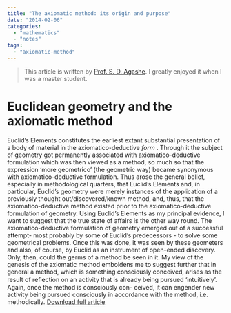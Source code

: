 ```yaml
---
title: "The axiomatic method: its origin and purpose"
date: "2014-02-06"
categories: 
  - "mathematics"
  - "notes"
tags: 
  - "axiomatic-method"
---
```


> This article is written by [Prof. S. D. Agashe](http://www.ee.iitb.ac.in/~eesdaia/). I greatly enjoyed it when I was a master student.

# Euclidean geometry and the axiomatic method

Euclid’s Elements constitutes the earliest extant substantial presentation of a body of material in the axiomatico-deductive _form_ . Through it the subject of geometry got permanently associated with axiomatico-deductive formulation which was then viewed as a method, so much so that the expression ‘more geometrico’ (the geometric way) became synonymous with axiomatico-deductive formulation. Thus arose the general belief, especially in methodological quarters, that Euclid’s Elements and, in particular, Euclid’s geometry were merely instances of the application of a previously thought out/discovered/known method, and, thus, that the axiomatico-deductive method existed prior to the axiomatico-deductive formulation of geometry. Using Euclid’s Elements as my principal evidence, I want to suggest that the true state of affairs is the other way round. The axiomatico-deductive formulation of geometry emerged out of a successful attempt- most probably by some of Euclid’s predecessors - to solve some geometrical problems. Once this was done, it was seen by these geometers and also, of course, by Euclid as an instrument of open-ended discovery. Only, then, could the germs of a method be seen in it. My view of the genesis of the axiomatic method emboldens me to suggest further that in general a method, which is something consciously conceived, arises as the result of reﬂection on an activity that is already being pursued ‘intuitively’. Again, once the method is consciously con- ceived, it can engender new activity being pursued consciously in accordance with the method, i.e. methodically. [Download full article](http://www.ee.iitb.ac.in/~eesdaia/Euclid14.pdf)
